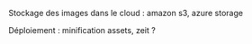 Stockage des images dans le cloud : amazon s3, azure storage

Déploiement : minification assets, zeit ?

